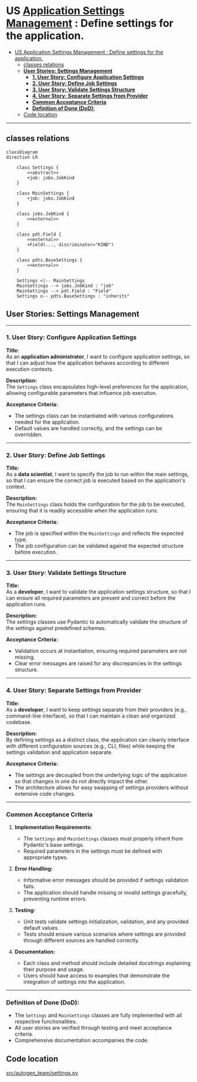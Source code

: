 # US [Application Settings Management](./backlog_llmlops_regresion.md) : Define settings for the application.

- [US Application Settings Management : Define settings for the application.](#us-application-settings-management--define-settings-for-the-application)
  - [classes relations](#classes-relations)
  - [**User Stories: Settings Management**](#user-stories-settings-management)
    - [**1. User Story: Configure Application Settings**](#1-user-story-configure-application-settings)
    - [**2. User Story: Define Job Settings**](#2-user-story-define-job-settings)
    - [**3. User Story: Validate Settings Structure**](#3-user-story-validate-settings-structure)
    - [**4. User Story: Separate Settings from Provider**](#4-user-story-separate-settings-from-provider)
    - [**Common Acceptance Criteria**](#common-acceptance-criteria)
    - [**Definition of Done (DoD):**](#definition-of-done-dod)
  - [Code location](#code-location)

------------

## classes relations

```mermaid
classDiagram
direction LR

    class Settings {
        <<abstract>>
        +job: jobs.JobKind
    }

    class MainSettings {
        +job: jobs.JobKind
    }

    class jobs.JobKind {
        <<external>>
    }

    class pdt.Field {
        <<external>>
        +Field(..., discriminator="KIND")
    }

    class pdts.BaseSettings {
        <<external>>
    }

    Settings <|-- MainSettings
    MainSettings --> jobs.JobKind : "job"
    MainSettings --> pdt.Field : "Field"
    Settings o-- pdts.BaseSettings : "inherits"

```

## **User Stories: Settings Management**

---

### **1. User Story: Configure Application Settings**

**Title:**  
As an **application administrator**, I want to configure application settings, so that I can adjust how the application behaves according to different execution contexts.

**Description:**  
The `Settings` class encapsulates high-level preferences for the application, allowing configurable parameters that influence job execution.

**Acceptance Criteria:**  
- The settings class can be instantiated with various configurations needed for the application.
- Default values are handled correctly, and the settings can be overridden.

---

### **2. User Story: Define Job Settings**

**Title:**  
As a **data scientist**, I want to specify the job to run within the main settings, so that I can ensure the correct job is executed based on the application's context.

**Description:**  
The `MainSettings` class holds the configuration for the job to be executed, ensuring that it is readily accessible when the application runs.

**Acceptance Criteria:**  
- The job is specified within the `MainSettings` and reflects the expected type.
- The job configuration can be validated against the expected structure before execution.

---

### **3. User Story: Validate Settings Structure**

**Title:**  
As a **developer**, I want to validate the application settings structure, so that I can ensure all required parameters are present and correct before the application runs.

**Description:**  
The settings classes use Pydantic to automatically validate the structure of the settings against predefined schemas.

**Acceptance Criteria:**  
- Validation occurs at instantiation, ensuring required parameters are not missing.
- Clear error messages are raised for any discrepancies in the settings structure.

---

### **4. User Story: Separate Settings from Provider**

**Title:**  
As a **developer**, I want to keep settings separate from their providers (e.g., command-line interface), so that I can maintain a clean and organized codebase.

**Description:**  
By defining settings as a distinct class, the application can cleanly interface with different configuration sources (e.g., CLI, files) while keeping the settings validation and application separate.

**Acceptance Criteria:**  
- The settings are decoupled from the underlying logic of the application so that changes in one do not directly impact the other.
- The architecture allows for easy swapping of settings providers without extensive code changes.

---

### **Common Acceptance Criteria**

1. **Implementation Requirements:**
   - The `Settings` and `MainSettings` classes must properly inherit from Pydantic's base settings.
   - Required parameters in the settings must be defined with appropriate types.

2. **Error Handling:**
   - Informative error messages should be provided if settings validation fails.
   - The application should handle missing or invalid settings gracefully, preventing runtime errors.

3. **Testing:**
   - Unit tests validate settings initialization, validation, and any provided default values.
   - Tests should ensure various scenarios where settings are provided through different sources are handled correctly.

4. **Documentation:**
   - Each class and method should include detailed docstrings explaining their purpose and usage.
   - Users should have access to examples that demonstrate the integration of settings into the application.

---

### **Definition of Done (DoD):** 

- The `Settings` and `MainSettings` classes are fully implemented with all respective functionalities.
- All user stories are verified through testing and meet acceptance criteria.
- Comprehensive documentation accompanies the code.

## Code location

[src/autogen_team/settings.py](../src/autogen_team/settings.py)

```